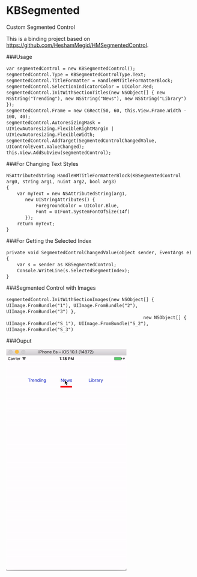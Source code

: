 # KBSegmented

Custom Segmented Control

This is a binding project based on https://github.com/HeshamMegid/HMSegmentedControl.

###Usage 

```
var segmentedControl = new KBSegmentedControl();
segmentedControl.Type = KBSegmentedControlType.Text;
segmentedControl.TitleFormatter = HandleHMTitleFormatterBlock;
segmentedControl.SelectionIndicatorColor = UIColor.Red;
segmentedControl.InitWithSectionTitles(new NSObject[] { new NSString("Trending"), new NSString("News"), new NSString("Library") });
segmentedControl.Frame = new CGRect(50, 60, this.View.Frame.Width - 100, 40);
segmentedControl.AutoresizingMask = UIViewAutoresizing.FlexibleRightMargin | UIViewAutoresizing.FlexibleWidth;
segmentedControl.AddTarget(SegmentedControlChangedValue, UIControlEvent.ValueChanged);
this.View.AddSubview(segmentedControl);
```

###For Changing Text Styles

```
NSAttributedString HandleHMTitleFormatterBlock(KBSegmentedControl arg0, string arg1, nuint arg2, bool arg3)
{
	var myText = new NSAttributedString(arg1,
	   new UIStringAttributes() {
		   ForegroundColor = UIColor.Blue,
		   Font = UIFont.SystemFontOfSize(14f)
	   });
	return myText;
}
```

###For Getting the Selected Index

```
private void SegmentedControlChangedValue(object sender, EventArgs e)
{
	var s = sender as KBSegmentedControl;
	Console.WriteLine(s.SelectedSegmentIndex);
}
```

###Segmented Control with Images

```
segmentedControl.InitWithSectionImages(new NSObject[] { UIImage.FromBundle("1"), UIImage.FromBundle("2"), UIImage.FromBundle("3") },
												   new NSObject[] { UIImage.FromBundle("S_1"), UIImage.FromBundle("S_2"), UIImage.FromBundle("S_3")
```

###Ouput

![](https://github.com/guntidheerajkumar/KBSegmented/blob/master/SegmentedOutput.gif)
